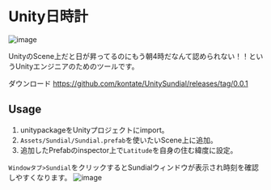 # Unity日時計
![image](https://user-images.githubusercontent.com/54279730/223413624-cae141f5-7b6b-472f-ae90-ca6513f4a7f6.png)

UnityのScene上だと日が昇ってるのにもう朝4時だなんて認められない！！というUnityエンジニアのためのツールです。

ダウンロード
https://github.com/kontate/UnitySundial/releases/tag/0.0.1

## Usage
1. unitypackageをUnityプロジェクトにimport。
2. `Assets/Sundial/Sundial.prefab`を使いたいScene上に追加。
3. 追加したPrefabのinspector上で`Latitude`を自身の住む緯度に設定。

`Windowタブ>Sundial`をクリックするとSundialウィンドウが表示され時刻を確認しやすくなります。
![image](https://user-images.githubusercontent.com/54279730/223413764-84ee5fe9-8cea-44cf-bf64-6dd40444076c.png)

